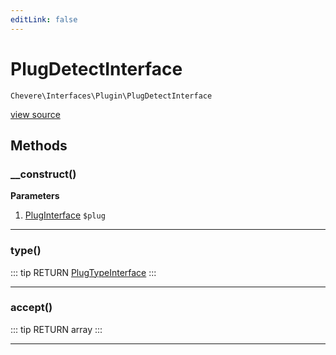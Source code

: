 ```yaml
---
editLink: false
---
```


# PlugDetectInterface

`Chevere\Interfaces\Plugin\PlugDetectInterface`

[view source](https://github.com/chevere/chevere/blob/master/interfaces/Plugin/PlugDetectInterface.php)

## Methods

### __construct()

**Parameters**

1. [PlugInterface](./PlugInterface.md) `$plug`

---

### type()

::: tip RETURN
[PlugTypeInterface](./PlugTypeInterface.md)
:::

---

### accept()

::: tip RETURN
array
:::

---

